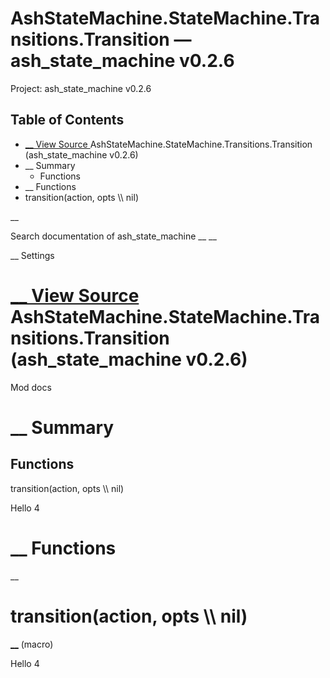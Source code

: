 # AshStateMachine.StateMachine.Transitions.Transition — ash_state_machine v0.2.6

Project: ash_state_machine v0.2.6

## Table of Contents

- [ __ View Source ](external_link) AshStateMachine.StateMachine.Transitions.Transition (ash_state_machine v0.2.6)
- __ Summary
  - Functions
- __ Functions
- transition(action, opts \\\ nil)

__

Search documentation of ash_state_machine __ __

__ Settings

#  [ __ View Source ](external_link) AshStateMachine.StateMachine.Transitions.Transition (ash_state_machine v0.2.6)

Mod docs

#  __ Summary

##  Functions

transition(action, opts \\\ nil)

Hello 4

#  __ Functions

__

# transition(action, opts \\\ nil)

[ __](external_link) (macro)

Hello 4
